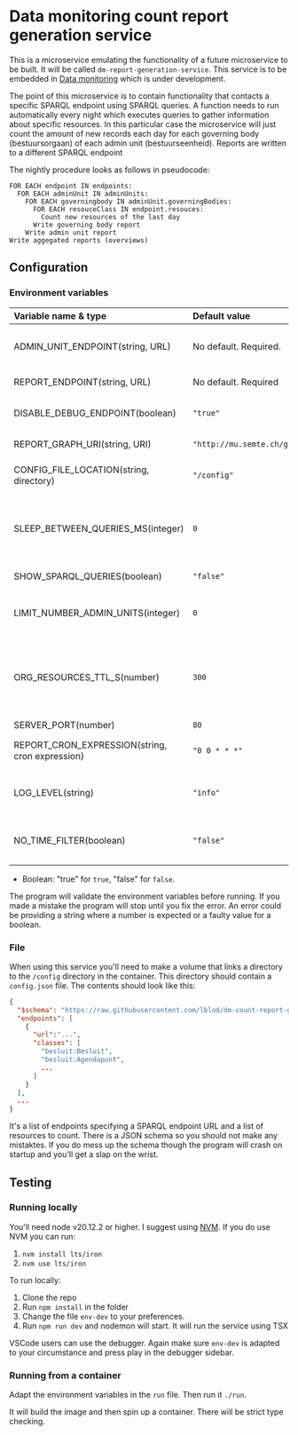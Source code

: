 # Data monitoring count report generation service

This is a microservice emulating the functionality of a future microservice to be built. It will be called `dm-report-generation-service`. This service is to be embedded in [Data monitoring](https://github.com/lblod/app-data-monitoring) which is under development.

The point of this microservice is to contain functionality that contacts a specific SPARQL endpoint using SPARQL queries. A function needs to run automatically every night which executes queries to gather information about specific resources. In this particular case the microservice will just count the amount of new records each day for each governing body (bestuursorgaan) of each admin unit (bestuurseenheid). Reports are written to a different SPARQL endpoint

The nightly procedure looks as follows in pseudocode:

```plaintext
FOR EACH endpoint IN endpoints:
  FOR EACH adminUnit IN adminUnits:
    FOR EACH governingbody IN adminUnit.governingBodies:
      FOR EACH resouceClass IN endpoint.resouces:
        Count new resources of the last day
      Write governing body report
    Write admin unit report
Write aggegated reports (overviews)
```

## Configuration

### Environment variables

| Variable name & type | Default value | Explanation |
| :--- | :--- | :--- |
| ADMIN_UNIT_ENDPOINT(string, URL) | No default. Required. | URL of the SPARQL endpoint where the reporting service can query for admin units and governing bodies. Typically ending in `/sparql` |
| REPORT_ENDPOINT(string, URL) | No default. Required | Url of the SPARQL endpoint where the reporting service can write reports to  |
| DISABLE_DEBUG_ENDPOINT(boolean) | `"true"` | True activates endpoints which can be used for testing. See discussion below. In production these endpoint should be disabled. |
| REPORT_GRAPH_URI(string, URI) | `"http://mu.semte.ch/graphs/public"` | The URI of the graph where to write report related linked data to. |
| CONFIG_FILE_LOCATION(string, directory) | `"/config"` | The directory where the config file can be found. Useful for development. Default value is the location in the container. |
| SLEEP_BETWEEN_QUERIES_MS(integer) | `0` | Value in milliseconds. Setting this higher than 0 means the service will wait the specified number of milliseconds after each query before the next query. This may be needed in order to prevent the service from overloading the database. |
| SHOW_SPARQL_QUERIES(boolean) | `"false"` | Set to true to print the queries to the console (`info` log level) |
| LIMIT_NUMBER_ADMIN_UNITS(integer) | `0` | 0 Means query for all admin units. A non zero value imposes a limit. This is useful for testing so you don't flood the database. I'd suggest you set it to 5 for testing. |
| ORG_RESOURCES_TTL_S(number) | `300` | Value in seconds. Data concerning admin units and governing bodies are kept in a cache with a Time To Live (TTL). This prevents unnecessary load during repeated test invocations of report generation. After this time has elapsed the cache is cleared and new data needs to be queried.
| SERVER_PORT(number) | `80` | HTTP port the server listens on. |
| REPORT_CRON_EXPRESSION(string, cron expression) | `"0 0 * * *"` | The cron expression which invokes the report generation script. Default is every day at 00:00. |
| LOG_LEVEL(string) | `"info"` | Level of the logs. Accepted values are "error","warn","info","http","verbose","debug" and "silly". For production set to "error". For development set to "info" or "debug". |
| NO_TIME_FILTER(boolean) | `"false"` | Set to true for testing. This disabled the date related filtering when counting. This can be useful when no new data was posted and too many queries yield 0. |

* Boolean: "true" for `true`, "false" for `false`.

The program will validate the environment variables before running. If you made a mistake the program will stop until you fix the error. An error could be providing a string where a number is expected or a faulty value for a boolean.

### File

When using this service you'll need to make a volume that links a directory to the `/config` directory in the container. This directory should contain a `config.json` file. The contents should look like this:

```JSON
{
  "$schema": "https://raw.githubusercontent.com/lblod/dm-count-report-generation-service/master/config-schema.json",
  "endpoints": [
    {
      "url":"...",
      "classes": [
        "besluit:Besluit",
        "besluit:Agendapunt",
        ...
      ]
    }
  ],
  ...
}
```

It's a list of endpoints specifying a SPARQL endpoint URL and a list of resources to count. There is a JSON schema so you should not make any mistaktes. If you do mess up the schema though the program will crash on startup and you'll get a slap on the wrist.

## Testing

### Running locally

You'll need node v20.12.2 or higher. I suggest using [NVM](https://github.com/nvm-sh/nvm). If you do use NVM you can run:

1. `nvm install lts/iron`
2. `nvm use lts/iron`

To run locally:

1. Clone the repo
2. Run `npm install` in the folder
3. Change the file `env-dev` to your preferences.
4. Run `npm run dev` and nodemon will start. It will run the service using TSX

VSCode users can use the debugger. Again make sure `env-dev` is adapted to your circumstance and press play in the debugger sidebar.

### Running from a container

Adapt the environment variables in the `run` file. Then run it `./run`.

It will build the image and then spin up a container. There will be strict type checking.

### 
